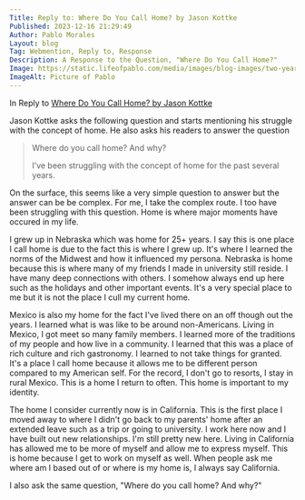 ```yaml
---
Title: Reply to: Where Do You Call Home? by Jason Kottke
Published: 2023-12-16 21:29:49
Author: Pablo Morales
Layout: blog
Tag: Webmention, Reply to, Response
Description: A Response to the Question, "Where Do You Call Home?"
Image: https://static.lifeofpablo.com/media/images/blog-images/two-years-living-in-california/IMG_0161.png
ImageAlt: Picture of Pablo
---
```

 <div class="baskerville" markdown="1">

   <div class="f4 f4-ns " markdown="1">

In Reply to <a class="u-reply-to" href="https://kottke.org/23/12/where-do-you-call-home">Where Do You Call Home? by Jason Kottke</a> 

Jason Kottke asks the following question and starts mentioning his struggle with the concept of home. He also asks his readers to answer the question
>Where do you call home? And why?
>
>I’ve been struggling with the concept of home for the past several years. 

On the surface, this seems like a very simple question to answer but the answer can be be complex. For me, I take the complex route. I too have been struggling with this question. Home is where major moments have occured in my life. 

 I grew up in Nebraska which was home for 25+ years. I say this is one place I call home is due to the fact this is where I grew up. It's where I learned the norms of the Midwest and how it influenced my persona. Nebraska is home because this is where many of my friends I made in university still reside. I have many deep connections with others. I somehow always end up here such as the holidays and other important events. It's a very special place to me but it is not the place I cull my current home. 

 Mexico is also my home for the fact I've lived there on an off though out the years. I learned what is was like to be around non-Americans. Living in Mexico, I got meet so many family members. I learned more of the traditions of my people and how live in a community. I learned that this was a place of rich culture and rich gastronomy. I learned to not take things for granted. It's a place I call home because it allows me to be different person compared to my American self. For the record, I don't go to resorts, I stay in rural Mexico. This is a home I return to often. This home is important to my identity.

 The home I consider currently now is in California. This is the first place I moved away to where I didn't go back to my parents' home after an extended leave such as a trip or going to university. I work here now and I have built out new relationships. I'm still pretty new here. Living in California has allowed me to be more of myself and allow me to express myself. This is home because I get to work on myself as well. When people ask me where am I based out of or where is my home is, I always say California. 

 I also ask the same question, "Where do you call home? And why?"


</div>
</div>

